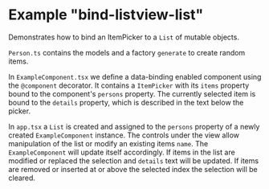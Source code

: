 # Example "bind-listview-list"

Demonstrates how to bind an ItemPicker to a `List` of mutable objects.

`Person.ts` contains the models and a factory `generate` to create random items.

In `ExampleComponent.tsx` we define a data-binding enabled component using the `@component` decorator. It contains a `ItemPicker` with its `items` property bound to the component's `persons` property. The currently selected item is bound to the `details` property, which is described in the text below the picker.

In `app.tsx` a `List` is created and assigned to the `persons` property of a newly created `ExampleComponent` instance. The controls under the view allow manipulation of the list or modify an existing items `name`. The `ExampleComponent` will update itself accordingly. If items in the list are modified or replaced the selection and `details` text will be updated. If items are removed or inserted at or above the selected index the selection will be cleared.
